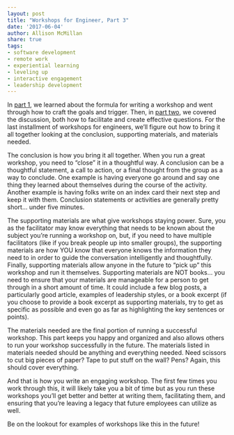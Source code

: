 ```yaml
---
layout: post
title: "Workshops for Engineer, Part 3"
date: '2017-06-04'
author: Allison McMillan
share: true
tags:
- software development
- remote work
- experiential learning
- leveling up
- interactive engagement
- leadership development
---
```


In [part 1](http://daydreamsinruby.com/workshops-for-engineers-part-1/), we learned about the formula for writing a workshop and went through how to craft the goals and trigger. Then, in [part two](http://daydreamsinruby.com/workshops-for-engineers-part-2/), we covered the discussion, both how to facilitate and create effective questions. For the last installment of workshops for engineers, we’ll figure out how to bring it all together looking at the conclusion, supporting materials, and materials needed.

The conclusion is how you bring it all together. When you run a great workshop, you need to “close” it in a thoughtful way. A conclusion can be a thoughtful statement, a call to action, or a final thought from the group as a way to conclude. One example is having everyone go around and say one thing they learned about themselves during the course of the activity. Another example is having folks write on an index card their next step and keep it with them. Conclusion statements or activities are generally pretty short… under five minutes.

The supporting materials are what give workshops staying power. Sure, you as the facilitator may know everything that needs to be known about the subject you’re running a workshop on, but, if you need to have multiple facilitators (like if you break people up into smaller groups), the supporting materials are how YOU know that everyone knows the information they need to in order to guide the conversation intelligently and thoughtfully. Finally, supporting materials allow anyone in the future to “pick up” this workshop and run it themselves. Supporting materials are NOT books… you need to ensure that your materials are manageable for a person to get through in a short amount of time. It could include a few blog posts, a particularly good article, examples of leadership styles, or a book excerpt (if you choose to provide a book excerpt as supporting materials, try to get as specific as possible and even go as far as highlighting the key sentences or points).

The materials needed are the final portion of running a successful workshop. This part keeps you happy and organized and also allows others to run your workshop successfully in the future. The materials listed in materials needed should be anything and everything needed. Need scissors to cut big pieces of paper? Tape to put stuff on the wall? Pens? Again, this should cover everything.

And that is how you write an engaging workshop. The first few times you work through this, it will likely take you a bit of time but as you run these workshops you’ll get better and better at writing them, facilitating them, and ensuring that you’re leaving a legacy that future employees can utilize as well.

Be on the lookout for examples of workshops like this in the future!
